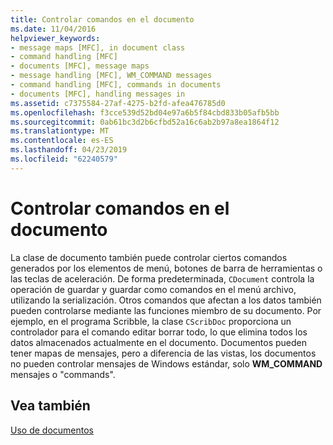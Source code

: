 ```yaml
---
title: Controlar comandos en el documento
ms.date: 11/04/2016
helpviewer_keywords:
- message maps [MFC], in document class
- command handling [MFC]
- documents [MFC], message maps
- message handling [MFC], WM_COMMAND messages
- command handling [MFC], commands in documents
- documents [MFC], handling messages in
ms.assetid: c7375584-27af-4275-b2fd-afea476785d0
ms.openlocfilehash: f3cce539d52bd04e97a6b5f84cbd833b05afb5bb
ms.sourcegitcommit: 0ab61bc3d2b6cfbd52a16c6ab2b97a8ea1864f12
ms.translationtype: MT
ms.contentlocale: es-ES
ms.lasthandoff: 04/23/2019
ms.locfileid: "62240579"
---
```

# <a name="handling-commands-in-the-document"></a>Controlar comandos en el documento

La clase de documento también puede controlar ciertos comandos generados por los elementos de menú, botones de barra de herramientas o las teclas de aceleración. De forma predeterminada, `CDocument` controla la operación de guardar y guardar como comandos en el menú archivo, utilizando la serialización. Otros comandos que afectan a los datos también pueden controlarse mediante las funciones miembro de su documento. Por ejemplo, en el programa Scribble, la clase `CScribDoc` proporciona un controlador para el comando editar borrar todo, lo que elimina todos los datos almacenados actualmente en el documento. Documentos pueden tener mapas de mensajes, pero a diferencia de las vistas, los documentos no pueden controlar mensajes de Windows estándar, solo **WM_COMMAND** mensajes o "commands".

## <a name="see-also"></a>Vea también

[Uso de documentos](../mfc/using-documents.md)
